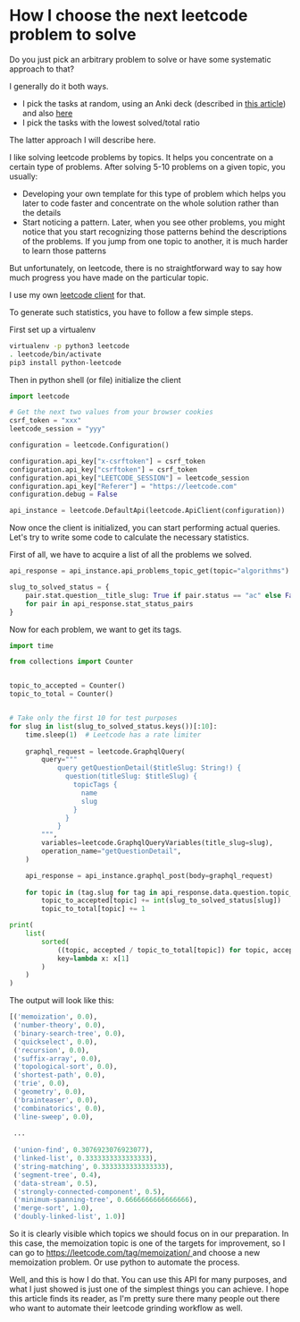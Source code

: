 # How I choose the next leetcode problem to solve

Do you just pick an arbitrary problem to solve or have some systematic approach to that?

I generally do it both ways.

* I pick the tasks at random, using an Anki deck (described in [this article](https://medium.com/@pv.safronov/anki-studying-3-14e8f8f2f4)) and also [here](https://www.reddit.com/r/leetcode/comments/pzfh2z/leetcode_anki_cards_generator_python_library/)
* I pick the tasks with the lowest solved/total ratio

The latter approach I will describe here.

I like solving leetcode problems by topics. It helps you concentrate on a certain type of problems. After solving 5-10 problems on a given topic, you usually:
* Developing your own template for this type of problem which helps you later to code faster and concentrate on the whole solution rather than the details
* Start noticing a pattern. Later, when you see other problems, you might notice that you start recognizing those patterns behind the descriptions of the problems. If you jump from one topic to another, it is much harder to learn those patterns

But unfortunately, on leetcode, there is no straightforward way to say how much progress you have made on the particular topic.

I use my own [leetcode client](https://pypi.org/project/python-leetcode/) for that.

To generate such statistics, you have to follow a few simple steps.

First set up a virtualenv
```bash
virtualenv -p python3 leetcode
. leetcode/bin/activate
pip3 install python-leetcode
```

Then in python shell (or file) initialize the client
```python
import leetcode

# Get the next two values from your browser cookies
csrf_token = "xxx"
leetcode_session = "yyy"

configuration = leetcode.Configuration()

configuration.api_key["x-csrftoken"] = csrf_token
configuration.api_key["csrftoken"] = csrf_token
configuration.api_key["LEETCODE_SESSION"] = leetcode_session
configuration.api_key["Referer"] = "https://leetcode.com"
configuration.debug = False

api_instance = leetcode.DefaultApi(leetcode.ApiClient(configuration))
```

Now once the client is initialized, you can start performing actual queries. Let's try to write some code to calculate the necessary statistics.

First of all, we have to acquire a list of all the problems we solved.

```python
api_response = api_instance.api_problems_topic_get(topic="algorithms")

slug_to_solved_status = {
    pair.stat.question__title_slug: True if pair.status == "ac" else False
    for pair in api_response.stat_status_pairs
}
```

Now for each problem, we want to get its tags.

```python
import time

from collections import Counter


topic_to_accepted = Counter()
topic_to_total = Counter()


# Take only the first 10 for test purposes
for slug in list(slug_to_solved_status.keys())[:10]:
    time.sleep(1)  # Leetcode has a rate limiter
    
    graphql_request = leetcode.GraphqlQuery(
        query="""
            query getQuestionDetail($titleSlug: String!) {
              question(titleSlug: $titleSlug) {
                topicTags {
                  name
                  slug
                }
              }
            }
        """,
        variables=leetcode.GraphqlQueryVariables(title_slug=slug),
        operation_name="getQuestionDetail",
    )

    api_response = api_instance.graphql_post(body=graphql_request)
    
    for topic in (tag.slug for tag in api_response.data.question.topic_tags):
        topic_to_accepted[topic] += int(slug_to_solved_status[slug])
        topic_to_total[topic] += 1

print(
    list(
        sorted(
            ((topic, accepted / topic_to_total[topic]) for topic, accepted in topic_to_accepted.items()),
            key=lambda x: x[1]
        )
    )
)
```

The output will look like this:

```python
[('memoization', 0.0),
 ('number-theory', 0.0),
 ('binary-search-tree', 0.0),
 ('quickselect', 0.0),
 ('recursion', 0.0),
 ('suffix-array', 0.0),
 ('topological-sort', 0.0),
 ('shortest-path', 0.0),
 ('trie', 0.0),
 ('geometry', 0.0),
 ('brainteaser', 0.0),
 ('combinatorics', 0.0),
 ('line-sweep', 0.0),
 
 ...
 
 ('union-find', 0.3076923076923077),
 ('linked-list', 0.3333333333333333),
 ('string-matching', 0.3333333333333333),
 ('segment-tree', 0.4),
 ('data-stream', 0.5),
 ('strongly-connected-component', 0.5),
 ('minimum-spanning-tree', 0.6666666666666666),
 ('merge-sort', 1.0),
 ('doubly-linked-list', 1.0)]
```

So it is clearly visible which topics we should focus on in our preparation.
In this case, the memoization topic is one of the targets for improvement, so I can go to [https://leetcode.com/tag/memoization/ ](https://leetcode.com/tag/memoization/) and choose a new memoization problem. Or use python to automate the process.

Well, and this is how I do that. You can use this API for many purposes, and what I just showed is just one of the simplest things you can achieve. I hope this article finds its reader, as I'm pretty sure there many people out there who want to automate their leetcode grinding workflow as well.
